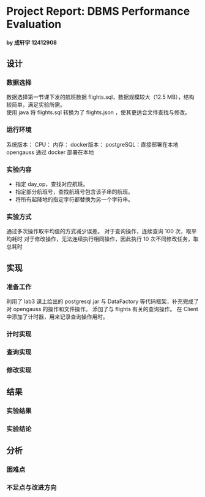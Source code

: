 # Project Report: DBMS Performance Evaluation 
#### by 成轩宇 12412908

## 设计

### 数据选择
数据选择第一节课下发的航班数据 flights.sql，数据规模较大（12.5 MB），结构较简单，满足实验所需。  
使用 java 将 flights.sql 转换为了 flights.json ，使其更适合文件查找与修改。


### 运行环境
系统版本：
CPU：
内存：
docker版本：
postgreSQL：直接部署在本地
opengauss 通过 docker 部署在本地

### 实验内容
* 指定 day_op，查找对应航班。
* 指定部分航班号，查找航班号包含该子串的航班。
* 将所有起降地的指定字符都替换为另一个字符串。

### 实验方式
通过多次操作取平均值的方式减少误差。
对于查询操作，连续查询 100 次，取平均耗时
对于修改操作，无法连续执行相同操作，因此执行 10 次不同修改任务，取总耗时

## 实现

### 准备工作
利用了 lab3 课上给出的 postgresql.jar 与 DataFactory 等代码框架，补充完成了对 opengauss 的操作和文件操作。
添加了与 flights 有关的查询操作。
在 Client 中添加了计时器，用来记录查询操作用时。

### 计时实现

### 查询实现

### 修改实现


## 结果

### 实验结果

### 实验结论


## 分析

### 困难点

### 不足点与改进方向

